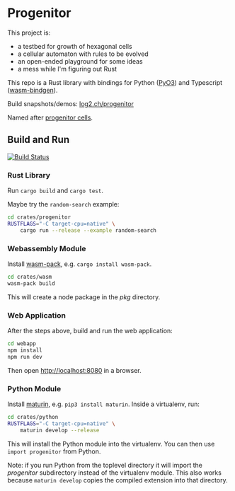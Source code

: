 # Progenitor

This project is:

* a testbed for growth of hexagonal cells
* a cellular automaton with rules to be evolved
* an open-ended playground for some ideas
* a mess while I'm figuring out Rust

This repo is a Rust library with bindings for Python ([PyO3](https://pyo3.rs)) and Typescript ([wasm-bindgen](https://rustwasm.github.io/docs/wasm-bindgen/)).

Build snapshots/demos: [log2.ch/progenitor](https://log2.ch/progenitor/)

Named after [progenitor cells](https://en.wikipedia.org/wiki/Progenitor_cell).

## Build and Run

[![Build Status](https://travis-ci.org/martinxyz/progenitor.svg?branch=master)](https://travis-ci.org/martinxyz/progenitor)

### Rust Library

Run `cargo build` and `cargo test`.

Maybe try the `random-search` example:

```bash
cd crates/progenitor
RUSTFLAGS="-C target-cpu=native" \
    cargo run --release --example random-search
```

### Webassembly Module

Install [wasm-pack](https://rustwasm.github.io/wasm-pack/), e.g. `cargo install wasm-pack`.

```bash
cd crates/wasm
wasm-pack build
```

This will create a node package in the *pkg* directory.

### Web Application

After the steps above, build and run the web application:

```bash
cd webapp
npm install
npm run dev
```

Then open [http://localhost:8080](http://localhost:8080) in a browser.

### Python Module

Install [maturin](https://github.com/PyO3/maturin), e.g. `pip3 install
maturin`. Inside a virtualenv, run:

```bash
cd crates/python
RUSTFLAGS="-C target-cpu=native" \
    maturin develop --release
```

This will install the Python module into the virtualenv. You can then use
`import progenitor` from Python.

Note: if you run Python from the toplevel directory it will import the
*progenitor* subdirectory instead of the virtualenv module. This also works
because `maturin develop` copies the compiled extension into that directory.
